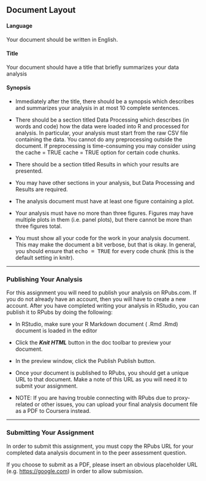 
## Document Layout

#### Language

Your document should be written in English.

#### Title

Your document should have a title that briefly summarizes your data analysis

#### Synopsis

* Immediately after the title, there should be a synopsis which describes and summarizes your analysis in at most 10 complete sentences.

* There should be a section titled Data Processing which describes (in words and code) how the data were loaded into R and processed for analysis. In particular, your analysis must start from the raw CSV file containing the data. You cannot do any preprocessing outside the document. If preprocessing is time-consuming you may consider using the 
cache = TRUE
cache = TRUE option for certain code chunks.

* There should be a section titled Results in which your results are presented.

* You may have other sections in your analysis, but Data Processing and Results are required.

* The analysis document must have at least one figure containing a plot.

* Your analysis must have no more than three figures. Figures may have multiple plots in them (i.e. panel plots), but there cannot be more than three figures total.

* You must show all your code for the work in your analysis document. This may make the document a bit verbose, but that is okay. In general, you should ensure that 
<tt>echo = TRUE</tt> for every code chunk (this is the default setting in knitr).

----------------------------------------------------------
### Publishing Your Analysis

For this assignment you will need to publish your analysis on RPubs.com. If you do not already have an account, then you will have to create a new account. After you have completed writing your analysis in RStudio, you can publish it to RPubs by doing the following:

* In RStudio, make sure your R Markdown document (
.Rmd
.Rmd) document is loaded in the editor

* Click the ***Knit HTML*** button in the doc toolbar to preview your document.

* In the preview window, click the 
Publish
Publish button.

* Once your document is published to RPubs, you should get a unique URL to that document. Make a note of this URL as you will need it to submit your assignment.

* NOTE: If you are having trouble connecting with RPubs due to proxy-related or other issues, you can upload your final analysis document file as a PDF to Coursera instead.

--------------------------------------------
### Submitting Your Assignment
 
In order to submit this assignment, you must copy the RPubs URL for your completed data analysis document in to the peer assessment question.

If you choose to submit as a PDF, please insert an obvious placeholder URL (e.g. https://google.com) in order to allow submission.

